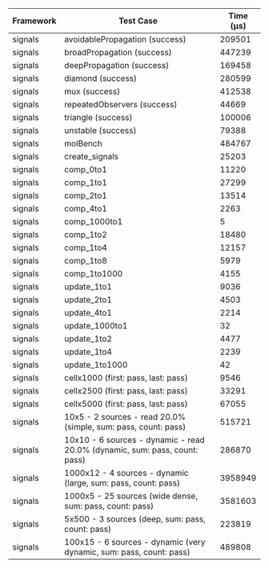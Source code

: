 | Framework | Test Case | Time (μs) |
| --- | --- | --- |
| signals | avoidablePropagation (success) | 209501 |
| signals | broadPropagation (success) | 447239 |
| signals | deepPropagation (success) | 169458 |
| signals | diamond (success) | 280599 |
| signals | mux (success) | 412538 |
| signals | repeatedObservers (success) | 44669 |
| signals | triangle (success) | 100006 |
| signals | unstable (success) | 79388 |
| signals | molBench | 484767 |
| signals | create_signals | 25203 |
| signals | comp_0to1 | 11220 |
| signals | comp_1to1 | 27299 |
| signals | comp_2to1 | 13514 |
| signals | comp_4to1 | 2263 |
| signals | comp_1000to1 | 5 |
| signals | comp_1to2 | 18480 |
| signals | comp_1to4 | 12157 |
| signals | comp_1to8 | 5979 |
| signals | comp_1to1000 | 4155 |
| signals | update_1to1 | 9036 |
| signals | update_2to1 | 4503 |
| signals | update_4to1 | 2214 |
| signals | update_1000to1 | 32 |
| signals | update_1to2 | 4477 |
| signals | update_1to4 | 2239 |
| signals | update_1to1000 | 42 |
| signals | cellx1000 (first: pass, last: pass) | 9546 |
| signals | cellx2500 (first: pass, last: pass) | 33291 |
| signals | cellx5000 (first: pass, last: pass) | 67055 |
| signals | 10x5 - 2 sources - read 20.0% (simple, sum: pass, count: pass) | 515721 |
| signals | 10x10 - 6 sources - dynamic - read 20.0% (dynamic, sum: pass, count: pass) | 286870 |
| signals | 1000x12 - 4 sources - dynamic (large, sum: pass, count: pass) | 3958949 |
| signals | 1000x5 - 25 sources (wide dense, sum: pass, count: pass) | 3581603 |
| signals | 5x500 - 3 sources (deep, sum: pass, count: pass) | 223819 |
| signals | 100x15 - 6 sources - dynamic (very dynamic, sum: pass, count: pass) | 489808 |
